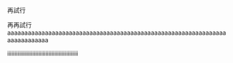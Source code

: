 再試行


再再試行
aaaaaaaaaaaaaaaaaaaaaaaaaaaaaaaaaaaaaaaaaaaaaaaaaaaaaaaaaaaaaaaaaaaaaaaaaaaa





iiiiiiiiiiiiiiiiiiiiiiiiiiiiiiiiiiiiiiiiiiiiiiii
